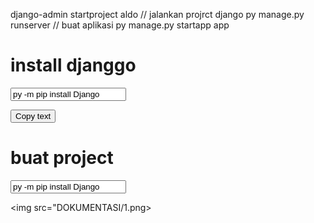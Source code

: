 
django-admin startproject aldo
// jalankan projrct django
py manage.py runserver
// buat aplikasi
py manage.py startapp app
<h1>install djanggo</h1>
<input type="text" value="py -m pip install Django" id="myInput">

<!-- The button used to copy the text -->
<button onclick="myFunction()">Copy text</button>
<h1>buat project</h1>
<input type="text" value="py -m pip install Django" id="myInput">

<img src="DOKUMENTASI/1.png>